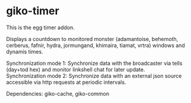 # giko-timer

This is the egg timer addon.

Displays a countdown to monitored monster (adamantoise, behemoth, cerberus, fafnir, hydra, jormungand, khimaira, tiamat, vrtra) windows and dynamis times.

Synchronization mode 1: Synchronize data with the broadcaster via tells (day+tod hex) and monitor linkshell chat for later update.  
Synchronization mode 2: Synchronize data with an external json source accessible via http requests at periodic intervals.

Dependencies: giko-cache, giko-common
